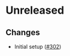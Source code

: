 # Unreleased

## Changes
- Initial setup ([\#302](https://github.com/forbole/big-dipper-2.0-cosmos/issues/302))
